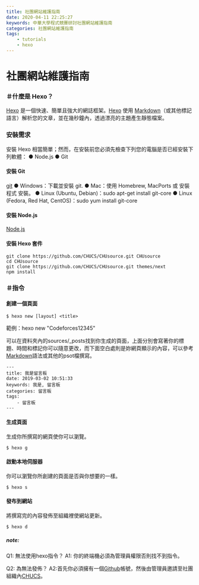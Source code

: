 ```yaml
---
title: 社團網站維護指南
date: 2020-04-11 22:25:27
keywords: 中華大學程式競賽研討社團網站維護指南
categories: 社團網站維護指南
tags:
    - tutorials
    - hexo
---
```

# 社團網站維護指南
### ＃什麼是 Hexo？
[Hexo](https://hexo.io/) 是一個快速、簡單且強大的網誌框架。[Hexo](https://hexo.io/) 使用 [Markdown](https://chucs.github.io/Markdown/4)（或其他標記語言）解析您的文章，並在幾秒鐘內，透過漂亮的主題產生靜態檔案。
<!-- more -->
### 安裝需求
安裝 Hexo 相當簡單；然而，在安裝前您必須先檢查下列您的電腦是否已經安裝下列軟體：
● Node.js
● Git

#### 安裝 Git
[git](https://git-scm.com/)
● Windows：下載並安裝 git.
● Mac：使用 Homebrew, MacPorts 或 安裝程式 安裝。
● Linux (Ubuntu, Debian)：sudo apt-get install git-core
● Linux (Fedora, Red Hat, CentOS)：sudo yum install git-core

#### 安裝 Node.js
[Node.js](https://nodejs.org/en/)

#### 安裝 Hexo 套件
```
git clone https://github.com/CHUCS/CHUsource.git CHUsource
cd CHUsource
git clone https://github.com/CHUCS/CHUsource.git themes/next
npm install
```

### ＃指令

#### 創建一個頁面
```
$ hexo new [layout] <title>
```
範例：hexo new "Codeforces12345"

可以在資料夾內的sources/_posts找到你生成的頁面，上面分別會寫著你的標題、時間和標記你可以隨意更改，而下面空白處則是妳網頁顯示的內容，可以參考[Markdown](https://chucs.github.io/Markdown/4)語法或其他的psot檔撰寫。
```
---
title: 我是留言板
date: 2019-03-02 10:51:33
keywords: 我是, 留言板
categories: 留言板
tags:
    - 留言板
---
```

#### 生成頁面
生成你所撰寫的網頁使你可以瀏覽。
```
$ hexo g
```

#### 啟動本地伺服器
你可以瀏覽你所創建的頁面是否與你想要的一樣。
```
$ hexo s
```

#### 發布到網站
將撰寫完的內容發佈至組織裡使網站更新。
```
$ hexo d
```

##### note:
Q1: 無法使用hexo指令？
A1: 你的終端機必須為管理員權限否則找不到指令。

Q2: 為無法發佈？
A2:首先你必須擁有一個[Github](https://github.com/)帳號，然後由管理員邀請至社團組織內[CHUCS](https://github.com/CHUCS)。

